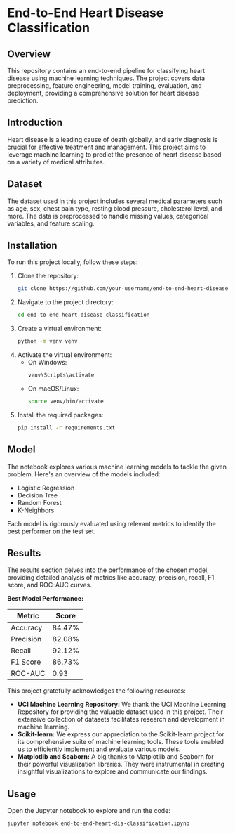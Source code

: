 # End-to-End Heart Disease Classification

## Overview

This repository contains an end-to-end pipeline for classifying heart disease using machine learning techniques. The project covers data preprocessing, feature engineering, model training, evaluation, and deployment, providing a comprehensive solution for heart disease prediction.

## Introduction

Heart disease is a leading cause of death globally, and early diagnosis is crucial for effective treatment and management. This project aims to leverage machine learning to predict the presence of heart disease based on a variety of medical attributes.

## Dataset

The dataset used in this project includes several medical parameters such as age, sex, chest pain type, resting blood pressure, cholesterol level, and more. The data is preprocessed to handle missing values, categorical variables, and feature scaling.

## Installation

To run this project locally, follow these steps:

1. Clone the repository:
    ```bash
    git clone https://github.com/your-username/end-to-end-heart-disease-classification.git
    ```
2. Navigate to the project directory:
    ```bash
    cd end-to-end-heart-disease-classification
    ```
3. Create a virtual environment:
    ```bash
    python -m venv venv
    ```
4. Activate the virtual environment:
    - On Windows:
        ```bash
        venv\Scripts\activate
        ```
    - On macOS/Linux:
        ```bash
        source venv/bin/activate
        ```
5. Install the required packages:
    ```bash
    pip install -r requirements.txt
    ```

## Model

The notebook explores various machine learning models to tackle the given problem. Here's an overview of the models included:

* Logistic Regression
* Decision Tree
* Random Forest
* K-Neighbors

Each model is rigorously evaluated using relevant metrics to identify the best performer on the test set.

## Results

The results section delves into the performance of the chosen model, providing detailed analysis of metrics like accuracy, precision, recall, F1 score, and ROC-AUC curves. 

**Best Model Performance:**

| Metric | Score |
|---|---|
| Accuracy | 84.47% |
| Precision | 82.08% |
| Recall | 92.12% |
| F1 Score | 86.73% |
| ROC-AUC | 0.93 |


This project gratefully acknowledges the following resources:

* **UCI Machine Learning Repository:** We thank the UCI Machine Learning Repository for providing the valuable dataset used in this project. Their extensive collection of datasets facilitates research and development in machine learning.
* **Scikit-learn:** We express our appreciation to the Scikit-learn project for its comprehensive suite of machine learning tools. These tools enabled us to efficiently implement and evaluate various models.
* **Matplotlib and Seaborn:** A big thanks to Matplotlib and Seaborn for their powerful visualization libraries. They were instrumental in creating insightful visualizations to explore and communicate our findings.

## Usage

Open the Jupyter notebook to explore and run the code:

```bash
jupyter notebook end-to-end-heart-dis-classification.ipynb


